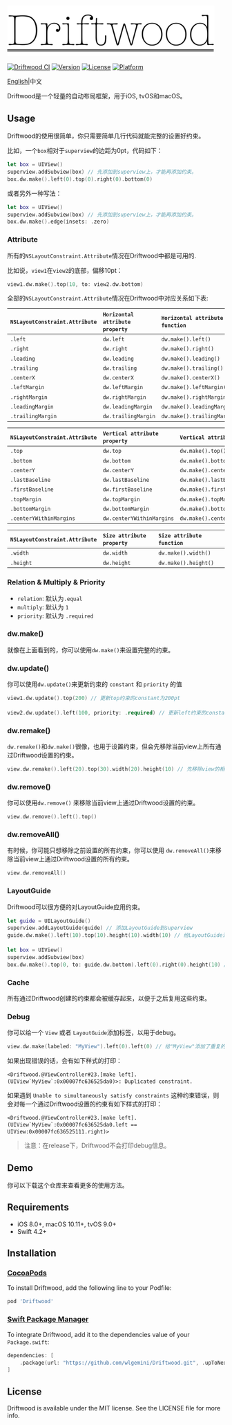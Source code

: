 <img src="driftwood.png" title="icon" width="480px">

[![Driftwood CI](https://github.com/wlgemini/Driftwood/workflows/Driftwood%20CI/badge.svg)](https://github.com/wlgemini/Driftwood/actions)
[![Version](https://img.shields.io/cocoapods/v/Driftwood.svg?style=flat)](https://cocoapods.org/pods/Driftwood)
[![License](https://img.shields.io/cocoapods/l/Driftwood.svg?style=flat)](https://cocoapods.org/pods/Driftwood)
[![Platform](https://img.shields.io/cocoapods/p/Driftwood.svg?style=flat)](https://cocoapods.org/pods/Driftwood)

[English](README.md)|中文

Driftwood是一个轻量的自动布局框架，用于iOS, tvOS和macOS。

## Usage

Driftwood的使用很简单，你只需要简单几行代码就能完整的设置好约束。

比如，一个`box`相对于`superview`的边距为0pt，代码如下：

```swift
let box = UIView()
superview.addSubview(box) // 先添加到superview上，才能再添加约束。
box.dw.make().left(0).top(0).right(0).bottom(0)
```

或者另外一种写法：

```swift
let box = UIView()
superview.addSubview(box) // 先添加到superview上，才能再添加约束。
box.dw.make().edge(insets: .zero)
```

### Attribute

所有的`NSLayoutConstraint.Attribute`情况在Driftwood中都是可用的.

比如说，`view1`在`view2`的底部，偏移10pt：

```swift
view1.dw.make().top(10, to: view2.dw.bottom)
```

全部的`NSLayoutConstraint.Attribute`情况在Driftwood中对应关系如下表:

| `NSLayoutConstraint.Attribute` | `Horizontal attribute property` | `Horizontal attribute function` |
| :----------------------------- | :------------------------------ | :------------------------------ |
| `.left`                        | `dw.left`                       | `dw.make().left()`              |
| `.right`                       | `dw.right`                      | `dw.make().right()`             |
| `.leading`                     | `dw.leading`                    | `dw.make().leading()`           |
| `.trailing`                    | `dw.trailing`                   | `dw.make().trailing()`          |
| `.centerX`                     | `dw.centerX`                    | `dw.make().centerX()`           |
| `.leftMargin`                  | `dw.leftMargin`                 | `dw.make().leftMargin()`        |
| `.rightMargin`                 | `dw.rightMargin`                | `dw.make().rightMargin()`       |
| `.leadingMargin`               | `dw.leadingMargin`              | `dw.make().leadingMargin()`     |
| `.trailingMargin`              | `dw.trailingMargin`             | `dw.make().trailingMargin()`    |

| `NSLayoutConstraint.Attribute` | `Vertical attribute property` | `Vertical attribute function`      |
| :----------------------------- | :---------------------------- | :--------------------------------- |
| `.top`                         | `dw.top`                      | `dw.make().top()`                  |
| `.bottom`                      | `dw.bottom`                   | `dw.make().bottom()`               |
| `.centerY`                     | `dw.centerY`                  | `dw.make().centerY()`              |
| `.lastBaseline`                | `dw.lastBaseline`             | `dw.make().lastBaseline()`         |
| `.firstBaseline`               | `dw.firstBaseline`            | `dw.make().firstBaseline()`        |
| `.topMargin`                   | `dw.topMargin`                | `dw.make().topMargin()`            |
| `.bottomMargin`                | `dw.bottomMargin`             | `dw.make().bottomMargin()`         |
| `.centerYWithinMargins`        | `dw.centerYWithinMargins`     | `dw.make().centerYWithinMargins()` |

| `NSLayoutConstraint.Attribute` | `Size attribute property` | `Size attribute function` |
| :----------------------------- | :------------------------ | :------------------------ |
| `.width`                       | `dw.width`                | `dw.make().width()`       |
| `.height`                      | `dw.height`               | `dw.make().height()`      |

### Relation & Multiply & Priority

- `relation`: 默认为`.equal`
- `multiply`: 默认为 `1`
- `priority`: 默认为 `.required`

### dw.make()

就像在上面看到的，你可以使用`dw.make()`来设置完整的约束。

### dw.update()

你可以使用`dw.update()`来更新约束的 `constant` 和 `priority` 的值

```swift
view1.dw.update().top(200) // 更新top约束的constant为200pt

view2.dw.update().left(100, priority: .required) // 更新left约束的constant为100pt，priority为required
```

### dw.remake()

`dw.remake()`和`dw.make()`很像，也用于设置约束，但会先移除当前view上所有通过Driftwood设置的约束。

```swift
view.dw.remake().left(20).top(30).width(20).height(10) // 先移除view的相关约束，然后再设置新约束
```

### dw.remove()

你可以使用`dw.remove()` 来移除当前view上通过Driftwood设置的约束。

```swift
view.dw.remove().left().top()
```

### dw.removeAll()

有时候，你可能只想移除之前设置的所有约束，你可以使用 `dw.removeAll()`来移除当前view上通过Driftwood设置的所有约束。

```swift
view.dw.removeAll()
```

### LayoutGuide

Driftwood可以很方便的对LayoutGuide应用约束。

```swift 
let guide = UILayoutGuide()
superview.addLayoutGuide(guide) // 添加LayoutGuide到superview
guide.dw.make().left(10).top(10).height(10).width(10) // 给LayoutGuide添加约束

let box = UIView()
superview.addSubview(box)
box.dw.make().top(0, to: guide.dw.bottom).left(0).right(0).height(10) // LayoutGuide和View混合使用
```

### Cache

所有通过Driftwood创建的约束都会被缓存起来，以便于之后复用这些约束。

### Debug

你可以给一个 `View` 或者 `LayoutGuide`添加标签，以用于debug。

```swift
view.dw.make(labeled: "MyView").left(0).left(0) // 给"MyView"添加了重复的left约束
```

如果出现错误的话，会有如下样式的打印：

```
<Driftwood.@ViewController#23.[make left].(UIView`MyView`:0x00007fc636525da0)>: Duplicated constraint.
```

如果遇到 `Unable to simultaneously satisfy constraints` 这种约束错误，则会对每一个通过Driftwood设置的约束有如下样式的打印：

```
<Driftwood.@ViewController#23.[make left].(UIView`MyView`:0x00007fc636525da0.left == UIView:0x00007fc636525111.right)>
```

> 注意：在release下，Driftwood不会打印debug信息。

## Demo

你可以下载这个仓库来查看更多的使用方法。

## Requirements

- iOS 8.0+, macOS 10.11+, tvOS 9.0+
- Swift 4.2+

## Installation

### [CocoaPods](https://cocoapods.org)

To install Driftwood, add the following line to your Podfile:

```ruby
pod 'Driftwood'
```

### [Swift Package Manager](https://swift.org/package-manager/)

To integrate Driftwood, add it to the dependencies value of your `Package.swift`:

```swift
dependencies: [
    .package(url: "https://github.com/wlgemini/Driftwood.git", .upToNextMajor(from: "5.3.4"))
]
```

## License

Driftwood is available under the MIT license. See the LICENSE file for more info.
